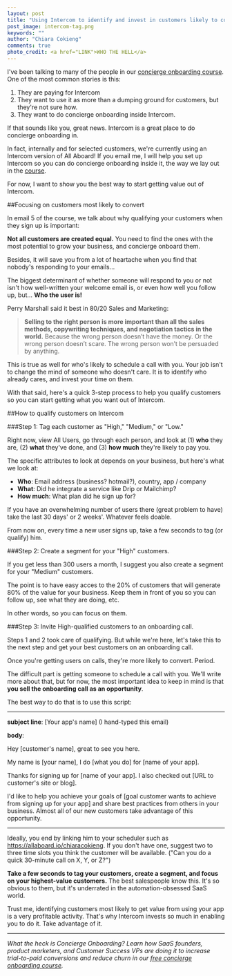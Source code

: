 ```yaml
---
layout: post
title: "Using Intercom to identify and invest in customers likely to convert"
post_image: intercom-tag.png
keywords: ""
author: "Chiara Cokieng"
comments: true
photo_credit: <a href="LINK">WHO THE HELL</a>
---
```


I've been talking to many of the people in our [concierge onboarding course](http://try.allaboard.io/concierge.html). One of the most common stories is this: 

1. They are paying for Intercom
2. They want to use it as more than a dumping ground for customers, but they're not sure how.
3. They want to do concierge onboarding inside Intercom.

If that sounds like you, great news. Intercom is a great place to do concierge onboarding in. 

In fact, internally and for selected customers, we're currently using an Intercom version of All Aboard! If you email me, I will help you set up Intercom so you can do concierge onboarding inside it, the way we lay out in the [course](http://try.allaboard.io/concierge.html).

For now, I want to show you the best way to start getting value out of Intercom.

##Focusing on customers most likely to convert

In email 5 of the course, we talk about why qualifying your customers when they sign up is important:

**Not all customers are created equal.** You need to find the ones with the most potential to grow your business, and concierge onboard them.

Besides, it will save you from a lot of heartache when you find that nobody's responding to your emails... 

The biggest determinant of whether someone will respond to you or not isn't how well-written your welcome email is, or even how well you follow up, but... **Who the user is!**

Perry Marshall said it best in 80/20 Sales and Marketing:

>**Selling to the right person is more important than all the sales methods, copywriting techniques, and negotiation tactics in the world.** Because the wrong person doesn’t have the money. Or the wrong person doesn’t scare. The wrong person won’t be persuaded by anything.

This is true as well for who's likely to schedule a call with you. Your job isn't to change the mind of someone who doesn't care. It is to identify who already cares, and invest your time on them.

With that said, here's a quick 3-step process to help you qualify customers so you can start getting what you want out of Intercom.

##How to qualify customers on Intercom

###Step 1: Tag each customer as "High," "Medium," or "Low."

Right now, view All Users, go through each person, and look at (1) **who** they are, (2) **what** they've done, and (3) **how much** they're likely to pay you.

<!--- how to add intercom-tag.png here? --->

The specific attributes to look at depends on your business, but here's what we look at:

+ **Who**: Email address (business? hotmail?), country, app / company
+ **What**: Did he integrate a service like Drip or Mailchimp?
+ **How much**: What plan did he sign up for?

If you have an overwhelming number of users there (great problem to have) take the last 30 days' or 2 weeks'. Whatever feels doable.

From now on, every time a new user signs up, take a few seconds to tag (or qualify) him.

###Step 2: Create a segment for your "High" customers.

If you get less than 300 users a month, I suggest you also create a segment for your "Medium" customers.

The point is to have easy acces to the 20% of customers that will generate 80% of the value for your business. Keep them in front of you so you can follow up, see what they are doing, etc.

In other words, so you can focus on them.

###Step 3: Invite High-qualified customers to an onboarding call.

Steps 1 and 2 took care of qualifying. But while we're here, let's take this to the next step and get your best customers on an onboarding call.

Once you're getting users on calls, they're more likely to convert. Period. 

The difficult part is getting someone to schedule a call with you. We'll write more about that, but for now, the most important idea to keep in mind is that **you sell the onboarding call as an opportunity**.

The best way to do that is to use this script:

---

**subject line**: [Your app's name] (I hand-typed this email)

**body**:

Hey [customer's name], great to see you here.

My name is [your name], I do [what you do] for [name of your app].

Thanks for signing up for [name of your app]. I also checked out [URL to customer's site or blog].

I'd like to help you achieve your goals of [goal customer wants to achieve from signing up for your app] and share best practices from others in your business. Almost all of our new customers take advantage of this opportunity.

---

Ideally, you end by linking him to your scheduler such as https://allaboard.io/chiaracokieng. If you don't have one, suggest two to three time slots you think the customer will be available. ("Can you do a quick 30-minute call on X, Y, or Z?")

**Take a few seconds to tag your customers, create a segment, and focus on your highest-value customers.** The best salespeople know this. It's so obvious to them, but it's underrated in the automation-obsessed SaaS world.

Trust me, identifying customers most likely to get value from using your app is a very profitable activity. That's why Intercom invests so much in enabling you to do it. Take advantage of it.

---

*What the heck is Concierge Onboarding? Learn how SaaS founders, product marketers, and Customer Success VPs are doing it to increase trial-to-paid conversions and reduce churn in our <a href="http://try.allaboard.io/concierge.html">free concierge onboarding course</a>.*